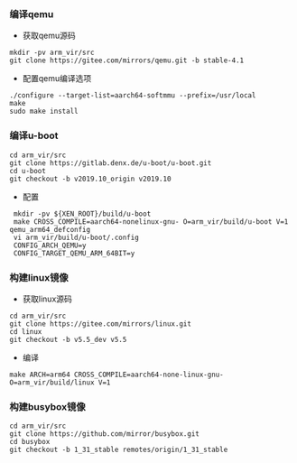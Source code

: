 ### 编译qemu
- 获取qemu源码
```
mkdir -pv arm_vir/src
git clone https://gitee.com/mirrors/qemu.git -b stable-4.1
```
- 配置qemu编译选项
```
./configure --target-list=aarch64-softmmu --prefix=/usr/local
make
sudo make install
```

### 编译u-boot
```
cd arm_vir/src
git clone https://gitlab.denx.de/u-boot/u-boot.git
cd u-boot
git checkout -b v2019.10_origin v2019.10
```
- 配置
```
 mkdir -pv ${XEN_ROOT}/build/u-boot
 make CROSS_COMPILE=aarch64-nonelinux-gnu- O=arm_vir/build/u-boot V=1 qemu_arm64_defconfig
 vi arm_vir/build/u-boot/.config
 CONFIG_ARCH_QEMU=y
 CONFIG_TARGET_QEMU_ARM_64BIT=y
 ```
 
 ### 构建linux镜像
 - 获取linux源码
 ```
cd arm_vir/src 
git clone https://gitee.com/mirrors/linux.git
cd linux 
git checkout -b v5.5_dev v5.5
```
- 编译
```
make ARCH=arm64 CROSS_COMPILE=aarch64-none-linux-gnu- O=arm_vir/build/linux V=1 
```

### 构建busybox镜像
```
cd arm_vir/src
git clone https://github.com/mirror/busybox.git
cd busybox
git checkout -b 1_31_stable remotes/origin/1_31_stable
```
